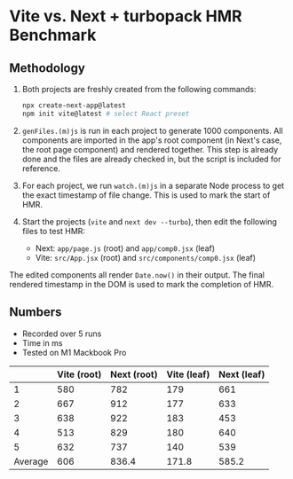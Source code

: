 # Vite vs. Next + turbopack HMR Benchmark

## Methodology

1. Both projects are freshly created from the following commands:

   ```sh
   npx create-next-app@latest
   npm init vite@latest # select React preset
   ```

2. `genFiles.(m)js` is run in each project to generate 1000 components. All components are imported in the app's root component (in Next's case, the root page component) and rendered together. This step is already done and the files are already checked in, but the script is included for reference.

3. For each project, we run `watch.(m)js` in a separate Node process to get the exact timestamp of file change. This is used to mark the start of HMR.

4. Start the projects (`vite` and `next dev --turbo`), then edit the following files to test HMR:

   - Next: `app/page.js` (root) and `app/comp0.jsx` (leaf)
   - Vite: `src/App.jsx` (root) and `src/components/comp0.jsx` (leaf)

The edited components all render `Date.now()` in their output. The final rendered timestamp in the DOM is used to mark the completion of HMR.

## Numbers

- Recorded over 5 runs
- Time in ms
- Tested on M1 Mackbook Pro

|         | Vite (root) | Next (root) | Vite (leaf) | Next (leaf) |
| ------- | ----------- | ----------- | ----------- | ----------- |
| 1       | 580         | 782         | 179         | 661         |
| 2       | 667         | 912         | 177         | 633         |
| 3       | 638         | 922         | 183         | 453         |
| 4       | 513         | 829         | 180         | 640         |
| 5       | 632         | 737         | 140         | 539         |
| Average | 606         | 836.4       | 171.8       | 585.2       |
